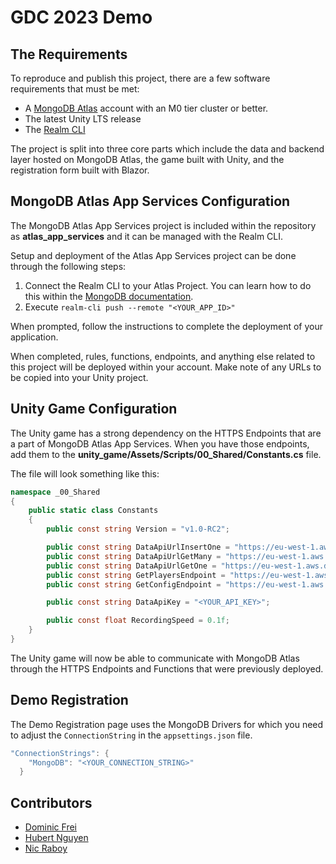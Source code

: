 # GDC 2023 Demo

## The Requirements

To reproduce and publish this project, there are a few software requirements that must be met:

- A [MongoDB Atlas](https://) account with an M0 tier cluster or better.
- The latest Unity LTS release
- The [Realm CLI](https://)

The project is split into three core parts which include the data and backend layer hosted on MongoDB Atlas, the game built with Unity, and the registration form built with Blazor.

## MongoDB Atlas App Services Configuration

The MongoDB Atlas App Services project is included within the repository as **atlas_app_services** and it can be managed with the Realm CLI.

Setup and deployment of the Atlas App Services project can be done through the following steps:

1. Connect the Realm CLI to your Atlas Project. You can learn how to do this within the [MongoDB documentation](https://www.mongodb.com/docs/atlas/app-services/cli/).
2. Execute `realm-cli push --remote "<YOUR_APP_ID>"`

When prompted, follow the instructions to complete the deployment of your application.

When completed, rules, functions, endpoints, and anything else related to this project will be deployed within your account. Make note of any URLs to be copied into your Unity project.

## Unity Game Configuration

The Unity game has a strong dependency on the HTTPS Endpoints that are a part of MongoDB Atlas App Services. When you have those endpoints, add them to the **unity_game/Assets/Scripts/00_Shared/Constants.cs** file.

The file will look something like this:

```csharp
namespace _00_Shared
{
    public static class Constants
    {
        public const string Version = "v1.0-RC2";

        public const string DataApiUrlInsertOne = "https://eu-west-1.aws.data.mongodb-api.com/app/<YOUR_APP_ID>/endpoint/snapshot";
        public const string DataApiUrlGetMany = "https://eu-west-1.aws.data.mongodb-api.com/app/<YOUR_APP_ID>/endpoint/snapshots";
        public const string DataApiUrlGetOne = "https://eu-west-1.aws.data.mongodb-api.com/app/<YOUR_APP_ID>/endpoint/snapshot?id=";
        public const string GetPlayersEndpoint = "https://eu-west-1.aws.data.mongodb-api.com/app/<YOUR_APP_ID>/endpoint/players";
        public const string GetConfigEndpoint = "https://eu-west-1.aws.data.mongodb-api.com/app/<YOUR_APP_ID>/endpoint/config";

        public const string DataApiKey = "<YOUR_API_KEY>";

        public const float RecordingSpeed = 0.1f;
    }
}
```

The Unity game will now be able to communicate with MongoDB Atlas through the HTTPS Endpoints and Functions that were previously deployed.

## Demo Registration

The Demo Registration page uses the MongoDB Drivers for which you need to adjust the `ConnectionString` in the `appsettings.json` file.

```csharp
"ConnectionStrings": {
    "MongoDB": "<YOUR_CONNECTION_STRING>"
  }
```

## Contributors

- [Dominic Frei](https://linktr.ee/dominicfrei)
- [Hubert Nguyen](https://)
- [Nic Raboy](https://www.nraboy.com)
